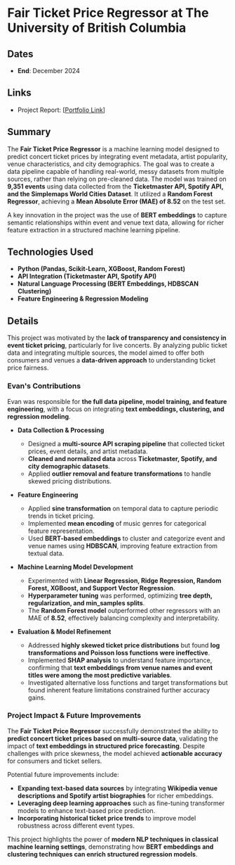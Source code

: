 # Fair Ticket Price Regressor at The University of British Columbia

## Dates
- **End**: December 2024

## Links
- Project Report: [[Portfolio Link](https://www.evanrichardsonengineering.com/work/ticketpriceregression)]

## Summary
The **Fair Ticket Price Regressor** is a machine learning model designed to predict concert ticket prices by integrating event metadata, artist popularity, venue characteristics, and city demographics. The goal was to create a data pipeline capable of handling real-world, messy datasets from multiple sources, rather than relying on pre-cleaned data. The model was trained on **9,351 events** using data collected from the **Ticketmaster API, Spotify API, and the Simplemaps World Cities Dataset**. It utilized a **Random Forest Regressor**, achieving a **Mean Absolute Error (MAE) of 8.52** on the test set.

A key innovation in the project was the use of **BERT embeddings** to capture semantic relationships within event and venue text data, allowing for richer feature extraction in a structured machine learning pipeline.

## Technologies Used
- **Python (Pandas, Scikit-Learn, XGBoost, Random Forest)**
- **API Integration (Ticketmaster API, Spotify API)**
- **Natural Language Processing (BERT Embeddings, HDBSCAN Clustering)**
- **Feature Engineering & Regression Modeling**

## Details
This project was motivated by the **lack of transparency and consistency in event ticket pricing**, particularly for live concerts. By analyzing public ticket data and integrating multiple sources, the model aimed to offer both consumers and venues a **data-driven approach** to understanding ticket price fairness.

### **Evan's Contributions**
Evan was responsible for **the full data pipeline, model training, and feature engineering**, with a focus on integrating **text embeddings, clustering, and regression modeling**.

- **Data Collection & Processing**
  - Designed a **multi-source API scraping pipeline** that collected ticket prices, event details, and artist metadata.
  - **Cleaned and normalized data** across **Ticketmaster, Spotify, and city demographic datasets**.
  - Applied **outlier removal and feature transformations** to handle skewed pricing distributions.

- **Feature Engineering**
  - Applied **sine transformation** on temporal data to capture periodic trends in ticket pricing.
  - Implemented **mean encoding** of music genres for categorical feature representation.
  - Used **BERT-based embeddings** to cluster and categorize event and venue names using **HDBSCAN**, improving feature extraction from textual data.
  
- **Machine Learning Model Development**
  - Experimented with **Linear Regression, Ridge Regression, Random Forest, XGBoost, and Support Vector Regression**.
  - **Hyperparameter tuning** was performed, optimizing **tree depth, regularization, and min_samples splits**.
  - The **Random Forest model** outperformed other regressors with an MAE of **8.52**, effectively balancing complexity and interpretability.
  
- **Evaluation & Model Refinement**
  - Addressed **highly skewed ticket price distributions** but found **log transformations and Poisson loss functions were ineffective**.
  - Implemented **SHAP analysis** to understand feature importance, confirming that **text embeddings from venue names and event titles were among the most predictive variables**.
  - Investigated alternative loss functions and target transformations but found inherent feature limitations constrained further accuracy gains.

### **Project Impact & Future Improvements**
The **Fair Ticket Price Regressor** successfully demonstrated the ability to **predict concert ticket prices based on multi-source data**, validating the impact of **text embeddings in structured price forecasting**. Despite challenges with price skewness, the model achieved **actionable accuracy** for consumers and ticket sellers.

Potential future improvements include:
- **Expanding text-based data sources** by integrating **Wikipedia venue descriptions and Spotify artist biographies** for richer embeddings.
- **Leveraging deep learning approaches** such as fine-tuning transformer models to enhance text-based price prediction.
- **Incorporating historical ticket price trends** to improve model robustness across different event types.

This project highlights the power of **modern NLP techniques in classical machine learning settings**, demonstrating how **BERT embeddings and clustering techniques can enrich structured regression models**.
